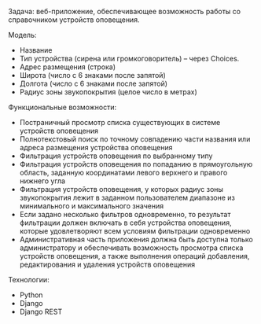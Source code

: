 Задача: веб-приложение, обеспечивающее возможность работы со справочником устройств оповещения.

Модель:
* Название
* Тип устройства (сирена или громкоговоритель) – через Choices.
* Адрес размещения (строка)
* Широта (число с 6 знаками после запятой)
* Долгота (число с 6 знаками после запятой)
* Радиус зоны звукопокрытия (целое число в метрах)

Функциональные возможности:
* Постраничный просмотр списка существующих в системе устройств оповещения
* Полнотекстовый поиск по точному совпадению части названия или адреса размещения устройства оповещения
* Фильтрация устройств оповещения по выбранному типу
* Фильтрация устройств оповещения по попаданию в прямоугольную область, заданную координатами левого верхнего и правого нижнего угла
* Фильтрация устройств оповещения, у которых радиус зоны звукопокрытия лежит в заданном пользователем диапазоне из минимального и максимального значения
* Если задано несколько фильтров одновременно, то результат фильтрации должен включать в себя устройства оповещения, которые удовлетворяют всем условиям фильтрации одновременно
* Административная часть приложения должна быть доступна только администратору и обеспечивать возможность просмотра списка устройств оповещения, а также выполнения операций добавления, редактирования и удаления устройств оповещения

Технологии:
* Python
* Django
* Django REST
